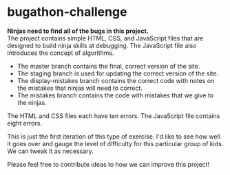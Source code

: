 # bugathon-challenge
**Ninjas need to find all of the bugs in this project.**  
The project contains simple HTML, CSS, and JavaScript files that are designed to build ninja skills at debugging. The JavaScript file also introduces the concept of algorithms.

* The master branch contains the final, correct version of the site.
* The staging branch is used for updating the correct version of the site.
* The display-mistakes branch contains the correct code with notes on the mistakes that ninjas will need to correct.
* The mistakes branch contains the code with mistakes that we give to the ninjas.

The HTML and CSS files each have ten errors. The JavaScript file contains eight errors.

This is just the first iteration of this type of exercise.  I'd like to see how well it goes over and gauge the level of difficulty for this particular group of kids. We can tweak it as necessary.

Please feel free to contribute ideas to how we can improve this project! 
